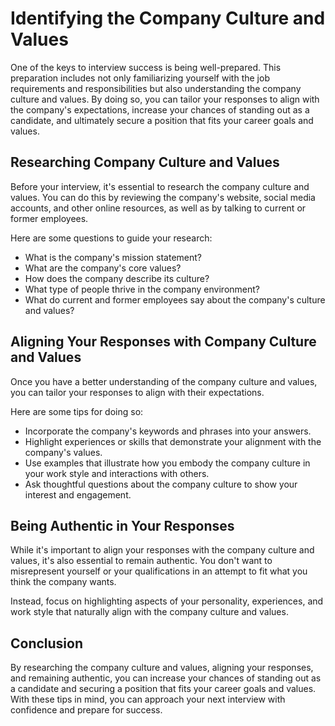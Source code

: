 Identifying the Company Culture and Values
===================================================================================

One of the keys to interview success is being well-prepared. This preparation includes not only familiarizing yourself with the job requirements and responsibilities but also understanding the company culture and values. By doing so, you can tailor your responses to align with the company's expectations, increase your chances of standing out as a candidate, and ultimately secure a position that fits your career goals and values.

Researching Company Culture and Values
--------------------------------------

Before your interview, it's essential to research the company culture and values. You can do this by reviewing the company's website, social media accounts, and other online resources, as well as by talking to current or former employees.

Here are some questions to guide your research:

* What is the company's mission statement?
* What are the company's core values?
* How does the company describe its culture?
* What type of people thrive in the company environment?
* What do current and former employees say about the company's culture and values?

Aligning Your Responses with Company Culture and Values
-------------------------------------------------------

Once you have a better understanding of the company culture and values, you can tailor your responses to align with their expectations.

Here are some tips for doing so:

* Incorporate the company's keywords and phrases into your answers.
* Highlight experiences or skills that demonstrate your alignment with the company's values.
* Use examples that illustrate how you embody the company culture in your work style and interactions with others.
* Ask thoughtful questions about the company culture to show your interest and engagement.

Being Authentic in Your Responses
---------------------------------

While it's important to align your responses with the company culture and values, it's also essential to remain authentic. You don't want to misrepresent yourself or your qualifications in an attempt to fit what you think the company wants.

Instead, focus on highlighting aspects of your personality, experiences, and work style that naturally align with the company culture and values.

Conclusion
----------

By researching the company culture and values, aligning your responses, and remaining authentic, you can increase your chances of standing out as a candidate and securing a position that fits your career goals and values. With these tips in mind, you can approach your next interview with confidence and prepare for success.

